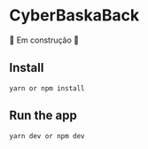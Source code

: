 # CyberBaskaBack

🚧 Em construção 🚧

## Install

    yarn or npm install

## Run the app

    yarn dev or npm dev
